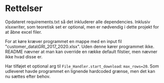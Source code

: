 # Rettelser

Opdateret requirements.txt så det inkluderer alle dependencies. Inklusiv xlsxwriter, som teoretisk set er optional, men er nødvendig i dette projekt for at åbne excel filer.

For at køre kræver programmet en mappe med en input fil "customer_data\GRI_2017_2020.xlsx". Uden denne kører programmet ikke. README nævner at man kan override en række default filstier, men nævner ikke hvad disse er.

Har tilføjet et optional arg til `File_Handler.start_download`: `max_rows=20`. Som udleveret havde programmet en lignende hardcoded grænse, men det kan nu sættes efter behov.
